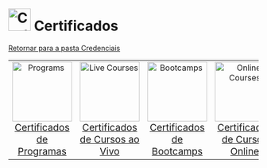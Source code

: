 <!-- # Certificados -->
# <img src="https://raw.githubusercontent.com/Tarikul-Islam-Anik/Animated-Fluent-Emojis/master/Emojis/Objects/Scroll.png" alt="Certificates" width="45px"> Certificados
[Retornar para a pasta Credenciais](../)

<table align="center" width="100%" style="border: 0px solid transparent;">
  <tr style="border: none; width: 100%;">
    <td align="center" style="border: none;">
      <a href="./programs/">
        <!-- <img src="https://github.com/Tarikul-Islam-Anik/Animated-Fluent-Emojis/blob/master/Emojis/Travel%20and%20places/Globe%20with%20Meridians.png" alt="Programs" width="120px"> -->
        <img src="https://raw.githubusercontent.com/Tarikul-Islam-Anik/Animated-Fluent-Emojis/master/Emojis/Travel%20and%20places/Globe%20with%20Meridians.png" alt="Programs" width="120px">
        <br><span style="font-size: 1.2em;">Certificados<br>de Programas</span>
      </a>
    </td>
    <td align="center" style="border: none;">
      <a href="./live_courses/">
        <!-- <img src="https://github.com/Tarikul-Islam-Anik/Animated-Fluent-Emojis/blob/master/Emojis/People/Man%20Teacher.png" alt="Live Courses" width="120px"> -->
        <img src="https://raw.githubusercontent.com/Tarikul-Islam-Anik/Animated-Fluent-Emojis/master/Emojis/People/Man%20Teacher.png" alt="Live Courses" width="120px">
        <br><span style="font-size: 1.2em;">Certificados<br>de Cursos ao Vivo</span>
      </a>
    </td>
    <td align="center" style="border: none;">
      <a href="./bootcamps/">
        <!-- <img src="https://raw.githubusercontent.com/Tarikul-Islam-Anik/Animated-Fluent-Emojis/master/Emojis/Objects/Graduation%20Cap.png" alt="Bootcamps" width="120px"> -->
        <img src="https://raw.githubusercontent.com/Tarikul-Islam-Anik/Animated-Fluent-Emojis/master/Emojis/Objects/Graduation%20Cap.png" alt="Bootcamps" width="120px">
        <br><span style="font-size: 1.2em;">Certificados<br>de Bootcamps</span>
      </a>
    </td>
    <td align="center" style="border: none;">
      <a href="./online_courses/">
        <img src="https://raw.githubusercontent.com/Tarikul-Islam-Anik/Animated-Fluent-Emojis/master/Emojis/Objects/Laptop.png" alt="Online Courses" width="120px">
        <br><span style="font-size: 1.2em;">Certificados<br>de Cursos Online</span>
      </a>
    </td>
    <td align="center" style="border: none;">
      <a href="./events/">
        <!-- <img src="https://github.com/Tarikul-Islam-Anik/Animated-Fluent-Emojis/blob/master/Emojis/Activities/Admission%20Tickets.png" alt="Events" width="120px"> -->
        <img src="https://raw.githubusercontent.com/Tarikul-Islam-Anik/Animated-Fluent-Emojis/master/Emojis/Activities/Admission%20Tickets.png" alt="Events" width="120px">
        <br><span style="font-size: 1.2em;">Certificados<br>de Eventos</span>
      </a>
    </td>
  </tr>
</table>



<!-- Certificados de Programas
Certificados Cursos ao Vivo
Certificados de Bootcamps
Certificados de Cursos Online
Certificados de Participação de Eventos -->

<!-- - Muito bom para incluir formações estruturadas e de longo prazo (como AWS re/Start, EducaMais, etc.) Pode abranger mentorias, programas governamentais, ou trilhas de capacitação com múltiplos módulos.
- Ótimo para diferenciar cursos com aulas síncronas e interação (ILT).
- Perfeito! Bootcamps têm formato próprio (intensivo, prático, curto prazo).
- Útil para os cursos assíncronos (plataformas como Udemy, Alura, DIO, etc.). -->